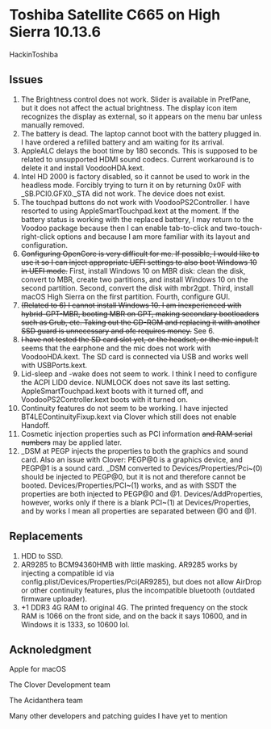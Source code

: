 # Toshiba Satellite C665 on High Sierra 10.13.6
HackinToshiba
## Issues
1. The Brightness control does not work. Slider is available in PrefPane, but it does not affect the actual brightness. The display icon item recognizes the display as external, so it appears on the menu bar unless manually removed.
2. The battery is dead. The laptop cannot boot with the battery plugged in. I have ordered a refilled battery and am waiting for its arrival.
3. AppleALC delays the boot time by 180 seconds. This is supposed to be related to unsupported HDMI sound codecs. Current workaround is to delete it and install VoodooHDA.kext.
4. Intel HD 2000 is factory disabled, so it cannot be used to work in the headless mode. Forcibly trying to turn it on by returning 0x0F with _SB.PCI0.GFX0._STA did not work. The device does not exist.
5. The touchpad buttons do not work with VoodooPS2Controller. I have resorted to using AppleSmartTouchpad.kext at the moment. If the battery status is working with the replaced battery, I may return to the Voodoo package because then I can enable tab-to-click and two-touch-right-click options and because I am more familiar with its layout and configuration.
6. ~~Configuring OpenCore is very difficult for me. If possible, I would like to use it so I can inject appropriate UEFI settings to also boot Windows 10 in UEFI mode.~~ First, install Windows 10 on MBR disk: clean the disk, convert to MBR, create two partitions, and install Windows 10 on the second partition. Second, convert the disk with mbr2gpt. Third, install macOS High Sierra on the first partition. Fourth, configure GUI.
7. ~~(Related to 6) I cannot install Windows 10. I am inexperienced with hybrid-GPT-MBR, booting MBR on GPT, making secondary bootloaders such as Grub, etc. Taking out the CD-ROM and replacing it with another SSD guard is unnecessary and ofc requires money.~~ See 6.
8. ~~I have not tested the SD card slot yet, or the headset, or the mic input.~~It seems that the earphone and the mic does not work with VoodooHDA.kext. The SD card is connected via USB and works well with USBPorts.kext.
9. Lid-sleep and -wake does not seem to work. I think I need to configure the ACPI LID0 device. NUMLOCK does not save its last setting. AppleSmartTouchpad.kext boots with it turned off, and VoodooPS2Controller.kext boots with it turned on.
10. Continuity features do not seem to be working. I have injected BT4LEContinuityFixup.kext via Clover which still does not enable Handoff.
11. Cosmetic injection properties such as PCI information ~~and RAM serial numbers~~ may be applied later.
12. _DSM at PEGP injects the properties to both the graphics and sound card. Also an issue with Clover: PEGP@0 is a graphics device, and PEGP@1 is a sound card. _DSM converted to Devices/Properties/Pci~(0) should be injected to PEGP@0, but it is not and therefore cannot be booted. Devices/Properties/PCI~(1) works, and as with SSDT the properties are both injected to PEGP@0 and @1. Devices/AddProperties, however, works only if there is a blank PCI~(1) at Devices/Properties, and by works I mean all properties are separated between @0 and @1.
## Replacements
1. HDD to SSD.
2. AR9285 to BCM94360HMB with little masking. AR9285 works by injecting a compatible id via config.plist/Devices/Properties/Pci(AR9285), but does not allow AirDrop or other continuity features, plus the incompatible bluetooth (outdated firmware uploader).
3. +1 DDR3 4G RAM to original 4G. The printed frequency on the stock RAM is 1066 on the front side, and on the back it says 10600, and in Windows it is 1333, so 10600 lol.
## Acknoledgment
Apple for macOS

The Clover Development team

The Acidanthera team

Many other developers and patching guides I have yet to mention

